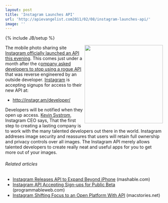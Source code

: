 ```yaml
---
layout: post
title: 'Instagram Launches API'
url: 'http://apievangelist.com2011/02/08/instagram-launches-api/'
image: ''
---
```

{% include JB/setup %}
<a href="http://instagr.am/" target="_blank"><img src="http://kinlane-productions.s3.amazonaws.com/instagram.PNG"  width="250" align="right" /></a>The mobile photo sharing site <a href="http://instagr.am/blog/40/instagram-api" target="_blank">Instagram officially launched an API this evening</a>.
This comes just under a month after the c<a href="http://blog.programmableweb.com/2011/01/12/instagram-shuts-down-third-party-developers-plans-official-api/" target="_blank">ompany asked developers to stop using a rogue API</a> that was reverse engineered by an outside developer.
<a href="http://instagr.am/" target="_blank">Instagram</a> is accepting signups for access to their new API at:
<ul >
     <li>
          <a href="http://instagr.am/developer/" target="_blank">http://instagr.am/developer/</a>
     </li>
</ul>Developers will be notified when they open up access.
<a  title="Kevin Systrom"  href="http://www.crunchbase.com/person/kevin-systrom">Kevin Systrom</a>, Instagram CEO says, That the first step to creating a lasting company is to work with the many talented developers out there in the world.
Instagram addreses image security and reassures that users will retain full ownership and privacy controls over all images.
The Instagram API merely allows talented developers to create really neat and useful apps for you to get more out of your images.
<h6 >
     Related articles
</h6>
<ul >
     <li >
          <a href="http://mashable.com/2011/02/08/instagram-api/">Instagram Releases API to Expand Beyond iPhone</a> (mashable.com)
     </li>
     <li >
          <a href="http://blog.programmableweb.com/2011/02/07/instagram-api-accepting-sign-ups-for-public-beta/">Instagram API Accepting Sign-ups for Public Beta</a> (programmableweb.com)
     </li>
     <li >
          <a href="http://www.macstories.net/news/instagram-shifting-focus-to-an-open-platform-with-api/">Instagram Shifting Focus to an Open Platform With API</a> (macstories.net)
     </li>
</ul>
